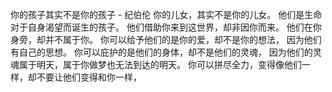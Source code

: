 你的孩子其实不是你的孩子 - 纪伯伦 你的儿女，其实不是你的儿女。 他们是生命对于自身渴望而诞生的孩子。 他们借助你来到这世界，却非因你而来。 他们在你身旁，却并不属于你。 你可以给予他们的是你的爱，却不是你的想法， 因为他们有自己的思想。 你可以庇护的是他们的身体，却不是他们的灵魂， 因为他们的灵魂属于明天，属于你做梦也无法到达的明天。 你可以拼尽全力，变得像他们一样，却不要让他们变得和你一样， 